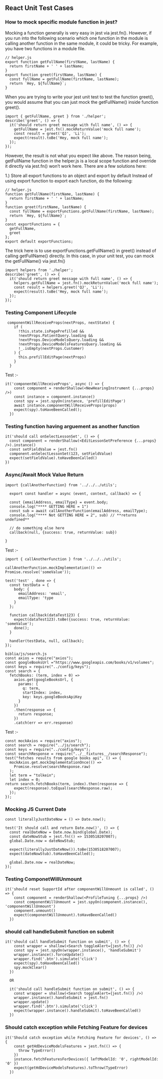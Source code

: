 ## React Unit Test Cases

### How to mock specific module function in jest?
Mocking a function generally is very easy in jest via jest.fn(). However, if you run into the following scenario which one function in the module is calling another function in the same module, it could be tricky.
For example, you have two functions in a module file.
```
// helper.js
export function getFullName(firstName, lastName) {
  return firstName + ' ' + lastName;
}
export function greet(firstName, lastName) {
  const fullName = getFullName(firstName, lastName);
  return `Hey, ${fullName}`;
}
```
When you are trying to write your jest unit test to test the function greet(), you would assume that you can just mock the getFullName() inside function greet().
```
import { getFullName, greet } from './helper';
describe('greet', () => {
  it('should return greet message with full name', () => {
    getFullName = jest.fn().mockReturnValue('mock full name');
    const result = greet('QJ', 'Li');
    expect(result).toBe('Hey, mock full name');
  });
});
```
However, the result is not what you expect like above. The reason being, getFullName function in the helper.js is a local scope function and override it directly via jest.fn() won’t work here.
There are a few solutions here:

1.) Store all export functions to an object and export by default
Instead of using export function to export each function, do the following:
```
// helper.js
function getFullName(firstName, lastName) {
  return firstName + ' ' + lastName;
}
function greet(firstName, lastName) {
  const fullName = exportFunctions.getFullName(firstName, lastName);
  return `Hey, ${fullName}`;
}
const exportFunctions = {
  getFullName,
  greet
};
export default exportFunctions;
```
The trick here is to use exportFunctions.getFullName() in greet() instead of calling getFullName() directly. In this case, in your unit test, you can mock the getFullName() via jest.fn()
```
import helpers from './helper';
describe('greet', () => {
  it('should return greet message with full name', () => {
    helpers.getFullName = jest.fn().mockReturnValue('mock full name');
    const result = helpers.greet('QJ', 'Li');
    expect(result).toBe('Hey, mock full name');
  });
});
```

### Testing Component Lifecycle
```
 componentWillReceiveProps(nextProps, nextState) {
    if (
      !this.state.isPagePrefilled &&
      !nextProps.PatientQuery.loading &&
      !nextProps.DeviceModelsQuery.loading &&
      !nextProps.DeviceModelsFeaturesQuery.loading &&
      !_.isEmpty(nextProps.Customer)
    ) {
      this.prefillEditPage(nextProps)
    }
  }
  ```
  Test :-
```
it('componentWillReceiveProps', async () => {
    const component = renderShallow(<NewHearingInstrument {...props} />)
    const instance = component.instance()
    const spy = jest.spyOn(instance, 'prefillEditPage')
    await instance.componentWillReceiveProps(props)
    expect(spy).toHaveBeenCalled();
  })
  ```
  
  ### Testing function having arguement as another function
  ```
  it('should call onSelectLessonSet', () => {
    const component = renderShallow(<EditLessonSetPreference {...props} />).instance()
    const setFieldValue = jest.fn()
    component.onSelectLessonSet(123, setFieldValue)
    expect(setFieldValue).toHaveBeenCalled()
  })
  ```
### Async/Await Mock Value Return
```
import {callAnotherFunction} from '../../../utils';

  export const handler = async (event, context, callback) => {

  const {emailAddress, emailType} = event.body;
  console.log("**** GETTING HERE = 1")
  const sub = await callAnotherFunction(emailAddress, emailType);
  console.log("**** Not GETTING HERE = 2", sub) // **returns undefined**

  // do something else here
  callback(null, {success: true, returnValue: sub})

}
```
Test :-
```
import { callAnotherFunction } from '../../../utils';

callAnotherFunction.mockImplementation(() => Promise.resolve('someValue'));

test('test' , done => {
  const testData = {
    body: {
      emailAddress: 'email',
      emailType: 'type
    }
  };

  function callback(dataTest123) {
    expect(dataTest123).toBe({success: true, returnValue: 'someValue');
    done();
  }

  handler(testData, null, callback);
});
```

```
biblia/js/search.js
const axios = require("axios");
const googleBooksUrl ="https://www.googleapis.com/books/v1/volumes";
const keys = require("../config/keys");
const search = {
  fetchBooks: (term, index = 0) =>
    axios.get(googleBooksUrl, {
      params: {
        q: term,
        startIndex: index,
        key: keys.googleBooksApiKey
      }
    })
    .then(response => {
      return response;
    })
    .catch(err => err.response)
 ```
 
Test :-

```
const mockAxios = require("axios");
const search = require("../js/search");
const keys = require("../config/keys");
const searchResponse = require("../__fixtures__/searchResponse");
test("fetches results from google books api", () => {
  mockAxios.get.mockImplementationOnce(() =>
    Promise.resolve(searchResponse.raw)
  );
  let term = "tolkein";
  let index = 0;
return search.fetchBooks(term, index).then(response => {
    expect(response).toEqual(searchResponse.raw);
  });
});
```
### Mocking JS Current Date
```
const literallyJustDateNow = () => Date.now();

test('It should call and return Date.now()', () => {
  const realDateNow = Date.now.bind(global.Date);
  const dateNowStub = jest.fn(() => 1530518207007);
  global.Date.now = dateNowStub;

  expect(literallyJustDateNow()).toBe(1530518207007);
  expect(dateNowStub).toHaveBeenCalled();

  global.Date.now = realDateNow;
});
```

### Testing ComponetWillUnmount
```
it('should reset SupportId after componentWillUnmount is called', () => {
    const component = renderShallow(<ProfileTuning {...props} />)
    const componentWillUnmount = jest.spyOn(component.instance(), 'componentWillUnmount')
    component.unmount()
    expect(componentWillUnmount).toHaveBeenCalled()
  })
```

### should call handleSubmit function on submit
```
it('should call handleSubmit function on submit', () => {
    const wrapper = shallow(<Search toggleAlert={jest.fn()} />)
    const spy = jest.spyOn(wrapper.instance(), 'handleSubmit')
    wrapper.instance().forceUpdate()
    wrapper.find('.btn').simulate('click')
    expect(spy).toHaveBeenCalled()
    spy.mockClear()
  })
  
  OR
  
  it('should call handleSubmit function on submit', () => {
    const wrapper = shallow(<Search toggleAlert={jest.fn()} />)
    wrapper.instance().handleSubmit = jest.fn()
    wrapper.update()
    wrapper.find('.btn').simulate('click')
    expect(wrapper.instance().handleSubmit).toHaveBeenCalled()
  })
```

### Should catch exception while Fetching Feature for devices
```
it('Should catch exception while Fetching Feature for devices', () => {
    const getHdDeviceModelsFeatures = jest.fn(() => {
      throw TypeError()
    })
    instance.fetchFeaturesForDevices({ leftModelId: '0', rightModelId: '0' })
    expect(getHdDeviceModelsFeatures).toThrow(TypeError)
  })
```
